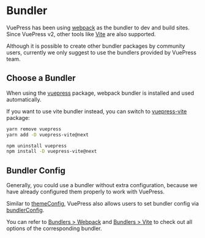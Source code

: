 # Bundler

VuePress has been using [webpack](https://webpack.js.org/) as the bundler to dev and build sites. Since VuePress v2, other tools like [Vite](https://vitejs.dev/) are also supported.

Although it is possible to create other bundler packages by community users, currently we only suggest to use the bundlers provided by VuePress team.

## Choose a Bundler

When using the [vuepress](https://www.npmjs.com/package/vuepress) package, webpack bundler is installed and used automatically.

If you want to use vite bundler instead, you can switch to [vuepress-vite](https://www.npmjs.com/package/vuepress-vite) package:

<CodeGroup>
  <CodeGroupItem title="YARN" active>

```bash
yarn remove vuepress
yarn add -D vuepress-vite@next
```

  </CodeGroupItem>

  <CodeGroupItem title="NPM">

```bash
npm uninstall vuepress
npm install -D vuepress-vite@next
```

  </CodeGroupItem>
</CodeGroup>

## Bundler Config

Generally, you could use a bundler without extra configuration, because we have already configured them properly to work with VuePress.

Similar to [themeConfig](../reference/config.md#themeconfig), VuePress also allows users to set bundler config via [bundlerConfig](../reference/config.md#bundlerconfig).

You can refer to [Bundlers > Webpack](../reference/bundler/webpack.md) and [Bundlers > Vite](../reference/bundler/vite.md) to check out all options of the corresponding bundler.
